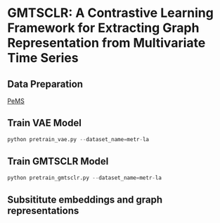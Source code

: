 # GMTSCLR: A Contrastive Learning Framework for Extracting Graph Representation from Multivariate Time Series
## Data Preparation
[PeMS](https://github.com/divanoresia/Traffic)

## Train VAE Model
```python
python pretrain_vae.py --dataset_name=metr-la
```
## Train GMTSCLR Model
```python
python pretrain_gmtsclr.py --dataset_name=metr-la
```
## Subsititute embeddings and graph representations
